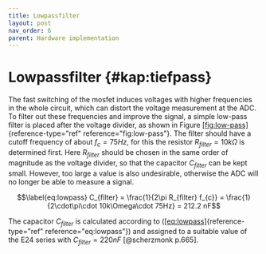 ```yaml
---
title: Lowpassfilter
layout: post
nav_order: 6
parent: Hardware implementation
---
```


# Lowpassfilter {#kap:tiefpass}

The fast switching of the mosfet induces voltages with higher frequencies
in the whole circuit, which can distort the voltage measurement at the
ADC. To filter out
these frequencies and improve the signal, a simple low-pass filter is
placed after the voltage divider, as shown in Figure
[\[fig:low-pass\]](#fig:low-pass){reference-type="ref"
reference="fig:low-pass"}. The filter should have a cutoff frequency of
about ${f_{c}=75 Hz}$, for this the resistor $R_{filter}=10k\Omega$ is
determined first. Here $R_{filter}$ should be chosen in the same order
of magnitude as the voltage divider, so that the capacitor $C_{filter}$
can be kept small. However, too large a value is also undesirable,
otherwise the ADC
will no longer be able to measure a signal.

$$\label{eq:lowpass}
C_{filter} = \frac{1}{2\pi R_{filter} f_{c}} = \frac{1}{2\cdot\pi\cdot 10k\Omega\cdot 75Hz} = 212.2 nF$$

The capacitor $C_{filter}$ is calculated according to
([\[eq:lowpass\]](#eq:lowpass){reference-type="ref"
reference="eq:lowpass"}) and assigned to a suitable value of the E24
series with $C_{filter} = 220 nF$ [@scherzmonk p.665].
